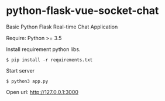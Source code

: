 # python-flask-vue-socket-chat
Basic Python Flask Real-time Chat Application

Require:
Python >= 3.5 

Install requirement python libs.
```
$ pip install -r requirements.txt
```

Start server
```
$ python3 app.py
```

Open url: http://127.0.0.1:3000
